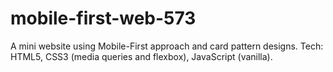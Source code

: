 # mobile-first-web-573
A mini website using Mobile-First approach and card pattern designs.
Tech: HTML5, CSS3 (media queries and flexbox), JavaScript (vanilla).
